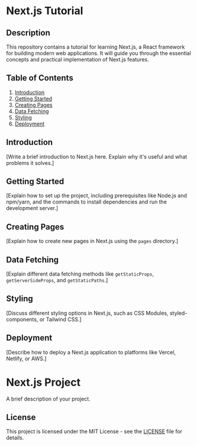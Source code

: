 # Next.js Tutorial

## Description

This repository contains a tutorial for learning Next.js, a React framework for building modern web applications.  It will guide you through the essential concepts and practical implementation of Next.js features.

## Table of Contents

1.  [Introduction](#introduction)
2.  [Getting Started](#getting-started)
3.  [Creating Pages](#creating-pages)
4.  [Data Fetching](#data-fetching)
5.  [Styling](#styling)
6.  [Deployment](#deployment)

## Introduction

[Write a brief introduction to Next.js here.  Explain why it's useful and what problems it solves.]

## Getting Started

[Explain how to set up the project, including prerequisites like Node.js and npm/yarn, and the commands to install dependencies and run the development server.]

## Creating Pages

[Explain how to create new pages in Next.js using the `pages` directory.]

## Data Fetching

[Explain different data fetching methods like `getStaticProps`, `getServerSideProps`, and `getStaticPaths`.]

## Styling

[Discuss different styling options in Next.js, such as CSS Modules, styled-components, or Tailwind CSS.]

## Deployment

[Describe how to deploy a Next.js application to platforms like Vercel, Netlify, or AWS.]

# Next.js Project

A brief description of your project.

## License

This project is licensed under the MIT License - see the [LICENSE](LICENSE) file for details.
